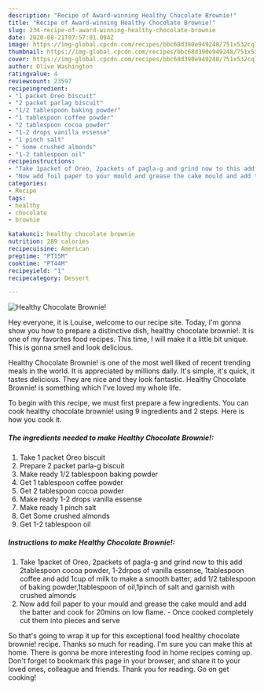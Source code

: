 ```yaml
---
description: "Recipe of Award-winning Healthy Chocolate Brownie!"
title: "Recipe of Award-winning Healthy Chocolate Brownie!"
slug: 234-recipe-of-award-winning-healthy-chocolate-brownie
date: 2020-08-21T07:57:01.094Z
image: https://img-global.cpcdn.com/recipes/bbc68d390e949248/751x532cq70/healthy-chocolate-brownie-recipe-main-photo.jpg
thumbnail: https://img-global.cpcdn.com/recipes/bbc68d390e949248/751x532cq70/healthy-chocolate-brownie-recipe-main-photo.jpg
cover: https://img-global.cpcdn.com/recipes/bbc68d390e949248/751x532cq70/healthy-chocolate-brownie-recipe-main-photo.jpg
author: Olive Washington
ratingvalue: 4
reviewcount: 23597
recipeingredient:
- "1 packet Oreo biscuit"
- "2 packet parlag biscuit"
- "1/2 tablespoon baking powder"
- "1 tablespoon coffee powder"
- "2 tablespoon cocoa powder"
- "1-2 drops vanilla essense"
- "1 pinch salt"
- " Some crushed almonds"
- "1-2 tablespoon oil"
recipeinstructions:
- "Take 1packet of Oreo, 2packets of pagla-g and grind now to this add 2tablespoon cocoa powder, 1-2drpos of vanilla essense, 1tablespoon coffee and add 1cup of milk to make a smooth batter, add 1/2 tablespoon of baking powder,1tablespoon of oil,1pinch of salt and garnish with crushed almonds"
- "Now add foil paper to your mould and grease the cake mould and add the batter and cook for 20mins on low flame. Once cooked completely cut them into pieces and serve"
categories:
- Recipe
tags:
- healthy
- chocolate
- brownie

katakunci: healthy chocolate brownie 
nutrition: 289 calories
recipecuisine: American
preptime: "PT15M"
cooktime: "PT44M"
recipeyield: "1"
recipecategory: Dessert

---
```



![Healthy Chocolate Brownie!](https://img-global.cpcdn.com/recipes/bbc68d390e949248/751x532cq70/healthy-chocolate-brownie-recipe-main-photo.jpg)

Hey everyone, it is Louise, welcome to our recipe site. Today, I'm gonna show you how to prepare a distinctive dish, healthy chocolate brownie!. It is one of my favorites food recipes. This time, I will make it a little bit unique. This is gonna smell and look delicious.

Healthy Chocolate Brownie! is one of the most well liked of recent trending meals in the world. It is appreciated by millions daily. It's simple, it's quick, it tastes delicious. They are nice and they look fantastic. Healthy Chocolate Brownie! is something which I've loved my whole life.




To begin with this recipe, we must first prepare a few ingredients. You can cook healthy chocolate brownie! using 9 ingredients and 2 steps. Here is how you cook it.

<!--inarticleads1-->

##### The ingredients needed to make Healthy Chocolate Brownie!:

1. Take 1 packet Oreo biscuit
1. Prepare 2 packet parla-g biscuit
1. Make ready 1/2 tablespoon baking powder
1. Get 1 tablespoon coffee powder
1. Get 2 tablespoon cocoa powder
1. Make ready 1-2 drops vanilla essense
1. Make ready 1 pinch salt
1. Get  Some crushed almonds
1. Get 1-2 tablespoon oil




<!--inarticleads2-->

##### Instructions to make Healthy Chocolate Brownie!:

1. Take 1packet of Oreo, 2packets of pagla-g and grind now to this add 2tablespoon cocoa powder, 1-2drpos of vanilla essense, 1tablespoon coffee and add 1cup of milk to make a smooth batter, add 1/2 tablespoon of baking powder,1tablespoon of oil,1pinch of salt and garnish with crushed almonds
1. Now add foil paper to your mould and grease the cake mould and add the batter and cook for 20mins on low flame. - Once cooked completely cut them into pieces and serve




So that's going to wrap it up for this exceptional food healthy chocolate brownie! recipe. Thanks so much for reading. I'm sure you can make this at home. There is gonna be more interesting food in home recipes coming up. Don't forget to bookmark this page in your browser, and share it to your loved ones, colleague and friends. Thank you for reading. Go on get cooking!
